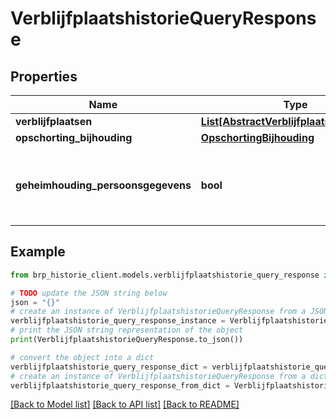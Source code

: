 # VerblijfplaatshistorieQueryResponse


## Properties

Name | Type | Description | Notes
------------ | ------------- | ------------- | -------------
**verblijfplaatsen** | [**List[AbstractVerblijfplaatsVoorkomen]**](AbstractVerblijfplaatsVoorkomen.md) |  | [optional] 
**opschorting_bijhouding** | [**OpschortingBijhouding**](OpschortingBijhouding.md) |  | [optional] 
**geheimhouding_persoonsgegevens** | **bool** | Gegevens mogen niet worden verstrekt aan derden / maatschappelijke instellingen.  | [optional] 

## Example

```python
from brp_historie_client.models.verblijfplaatshistorie_query_response import VerblijfplaatshistorieQueryResponse

# TODO update the JSON string below
json = "{}"
# create an instance of VerblijfplaatshistorieQueryResponse from a JSON string
verblijfplaatshistorie_query_response_instance = VerblijfplaatshistorieQueryResponse.from_json(json)
# print the JSON string representation of the object
print(VerblijfplaatshistorieQueryResponse.to_json())

# convert the object into a dict
verblijfplaatshistorie_query_response_dict = verblijfplaatshistorie_query_response_instance.to_dict()
# create an instance of VerblijfplaatshistorieQueryResponse from a dict
verblijfplaatshistorie_query_response_from_dict = VerblijfplaatshistorieQueryResponse.from_dict(verblijfplaatshistorie_query_response_dict)
```
[[Back to Model list]](../README.md#documentation-for-models) [[Back to API list]](../README.md#documentation-for-api-endpoints) [[Back to README]](../README.md)


